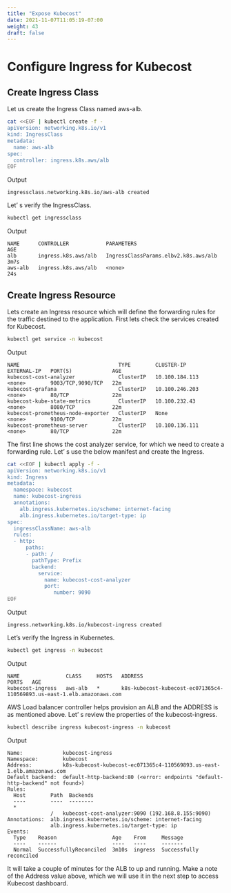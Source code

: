```yaml
---
title: "Expose Kubecost"
date: 2021-11-07T11:05:19-07:00
weight: 43
draft: false
---
```


# Configure Ingress for Kubecost


## Create Ingress Class

Let us create the Ingress Class named aws-alb.

```bash
cat <<EOF | kubectl create -f -
apiVersion: networking.k8s.io/v1
kind: IngressClass 
metadata:
  name: aws-alb
spec:
  controller: ingress.k8s.aws/alb  
EOF
```

Output

```
ingressclass.networking.k8s.io/aws-alb created
```

Let’ s verify the IngressClass.

```bash
kubectl get ingressclass
```

Output
```
NAME      CONTROLLER            PARAMETERS                             AGE
alb       ingress.k8s.aws/alb   IngressClassParams.elbv2.k8s.aws/alb   3m7s
aws-alb   ingress.k8s.aws/alb   <none>                                 24s
```


## Create Ingress Resource

Lets create an Ingress resource which will define the forwarding rules for the traffic destined to the application. First lets check the services created for Kubecost.

```bash
kubectl get service -n kubecost
```

Output

```
NAME                                TYPE        CLUSTER-IP       EXTERNAL-IP   PORT(S)             AGE
kubecost-cost-analyzer              ClusterIP   10.100.184.113   <none>        9003/TCP,9090/TCP   22m
kubecost-grafana                    ClusterIP   10.100.246.203   <none>        80/TCP              22m
kubecost-kube-state-metrics         ClusterIP   10.100.232.43    <none>        8080/TCP            22m
kubecost-prometheus-node-exporter   ClusterIP   None             <none>        9100/TCP            22m
kubecost-prometheus-server          ClusterIP   10.100.136.111   <none>        80/TCP              22m
```

The first line shows the cost analyzer service, for which we need to create a forwarding rule. Let’ s use the below manifest and create the Ingress.


```bash
cat <<EOF | kubectl apply -f -
apiVersion: networking.k8s.io/v1
kind: Ingress
metadata:
  namespace: kubecost
  name: kubecost-ingress
  annotations:
    alb.ingress.kubernetes.io/scheme: internet-facing 
    alb.ingress.kubernetes.io/target-type: ip 
spec:
  ingressClassName: aws-alb 
  rules:
  - http:
      paths:
      - path: /
        pathType: Prefix
        backend:
          service:
            name: kubecost-cost-analyzer 
            port:
               number: 9090
EOF
```

Output
```
ingress.networking.k8s.io/kubecost-ingress created
```

Let’s verify the Ingress in Kubernetes.

```bash
kubectl get ingress -n kubecost
```

Output
```
NAME               CLASS     HOSTS   ADDRESS                                                                  PORTS   AGE
kubecost-ingress   aws-alb   *       k8s-kubecost-kubecost-ec071365c4-110569893.us-east-1.elb.amazonaws.com 
```

AWS Load balancer controller helps provision an ALB and the ADDRESS is as mentioned above. Let’ s review the properties of the kubecost-ingress.

```bash
kubectl describe ingress kubecost-ingress -n kubecost
```

Output

```
Name:             kubecost-ingress
Namespace:        kubecost
Address:          k8s-kubecost-kubecost-ec071365c4-110569893.us-east-1.elb.amazonaws.com
Default backend:  default-http-backend:80 (<error: endpoints "default-http-backend" not found>)
Rules:
  Host        Path  Backends
  ----        ----  --------
  *           
              /   kubecost-cost-analyzer:9090 (192.168.8.155:9090)
Annotations:  alb.ingress.kubernetes.io/scheme: internet-facing
              alb.ingress.kubernetes.io/target-type: ip
Events:
  Type    Reason                  Age    From     Message
  ----    ------                  ----   ----     -------
  Normal  SuccessfullyReconciled  3m10s  ingress  Successfully reconciled
```

It will take a couple of minutes for the ALB to up and running. Make a note of the Address value above, which we will use it in the next step to access Kubecost dashboard.
